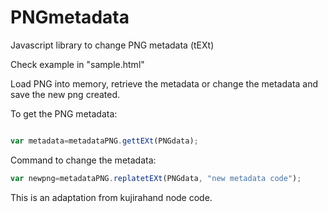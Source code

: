 # PNGmetadata
Javascript library to change PNG metadata (tEXt)

Check example in "sample.html"

Load PNG into memory, retrieve the metadata or change the metadata and save the new png created.

To get the PNG metadata:
```javascript

var metadata=metadataPNG.gettEXt(PNGdata);
```

Command to change the metadata:
```javascript
var newpng=metadataPNG.replatetEXt(PNGdata, "new metadata code");
```
This is an adaptation from kujirahand node code.
